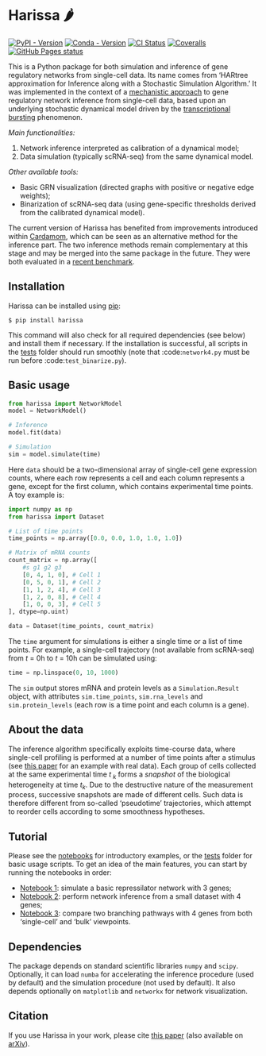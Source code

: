 # Harissa 🌶

[![PyPI - Version](https://img.shields.io/pypi/v/harissa)](https://pypi.org/project/harissa/)
[![Conda - Version](https://img.shields.io/conda/vn/conda-forge/harissa)](https://anaconda.org/conda-forge/harissa)
[![CI Status](https://img.shields.io/github/actions/workflow/status/harissa-framework/harissa/ci.yml?label=CI)](https://github.com/harissa-framework/harissa/actions/workflows/ci.yml)
[![Coveralls](https://img.shields.io/coverallsCoverage/github/ulysseherbach/harissa-sandbox)](https://coveralls.io/github/ulysseherbach/harissa-sandbox?branch=main)
[![GitHub Pages status](https://img.shields.io/github/actions/workflow/status/harissa-framework/harissa/github-pages.yml?label=documentation)](https://harissa-framework.github.io/harissa/)


This is a Python package for both simulation and inference of gene regulatory networks from single-cell data. Its name comes from ‘HARtree approximation for Inference along with a Stochastic Simulation Algorithm.’
It was implemented in the context of a [mechanistic approach](https://doi.org/10.1186/s12918-017-0487-0) to gene regulatory network inference from single-cell data, based upon an underlying stochastic dynamical model driven by the [transcriptional bursting](https://en.wikipedia.org/wiki/Transcriptional_bursting) phenomenon.

*Main functionalities:*

1. Network inference interpreted as calibration of a dynamical model;
2. Data simulation (typically scRNA-seq) from the same dynamical model.

*Other available tools:*

* Basic GRN visualization (directed graphs with positive or negative edge weights);
* Binarization of scRNA-seq data (using gene-specific thresholds derived from the calibrated dynamical model).

The current version of Harissa has benefited from improvements introduced within [Cardamom](https://github.com/eliasventre/cardamom), which can be seen as an alternative method for the inference part.
The two inference methods remain complementary at this stage and may be merged into the same package in the future.
They were both evaluated in a [recent benchmark](https://doi.org/10.1371/journal.pcbi.1010962).

## Installation

Harissa can be installed using [pip](https://packaging.python.org/en/latest/tutorials/installing-packages/):

```console
$ pip install harissa
```

This command will also check for all required dependencies (see below) and install them if necessary.
If the installation is successful, all scripts in the [tests](https://github.com/ulysseherbach/harissa/tree/main/tests) folder should run smoothly (note that :code:`network4.py` must be run before :code:`test_binarize.py`).

## Basic usage

```python
from harissa import NetworkModel
model = NetworkModel()

# Inference
model.fit(data)

# Simulation
sim = model.simulate(time)
```

Here `data` should be a two-dimensional array of single-cell gene expression counts, where each row represents a cell and each column represents a gene, except for the first column, which contains experimental time points.
A toy example is:

```python
import numpy as np
from harissa import Dataset

# List of time points
time_points = np.array([0.0, 0.0, 1.0, 1.0, 1.0])

# Matrix of mRNA counts
count_matrix = np.array([
    #s g1 g2 g3
    [0, 4, 1, 0], # Cell 1
    [0, 5, 0, 1], # Cell 2
    [1, 1, 2, 4], # Cell 3
    [1, 2, 0, 8], # Cell 4
    [1, 0, 0, 3], # Cell 5
], dtype=np.uint)

data = Dataset(time_points, count_matrix)
```

The `time` argument for simulations is either a single time or a list of time points.
For example, a single-cell trajectory (not available from scRNA-seq) from *t* = 0h to *t* = 10h can be simulated using:

```python
time = np.linspace(0, 10, 1000)
```

The `sim` output stores mRNA and protein levels as a `Simulation.Result` object, with attributes `sim.time_points`, `sim.rna_levels` and `sim.protein_levels` (each row is a time point and each column is a gene).

## About the data

The inference algorithm specifically exploits time-course data,
where single-cell profiling is performed at a number of time points after a stimulus (see [this paper](https://doi.org/10.1371/journal.pcbi.1010962) for an example with real data).
Each group of cells collected at the same experimental time *t*<sub> *k*</sub> forms a *snapshot* of the biological heterogeneity at time *t*<sub>*k*</sub>.
Due to the destructive nature of the measurement process, successive snapshots are made of different cells.
Such data is therefore different from so-called ‘pseudotime’ trajectories, which attempt to reorder cells according to some smoothness hypotheses.

## Tutorial

Please see the [notebooks](https://github.com/ulysseherbach/harissa/tree/main/notebooks) for introductory examples, or the [tests](https://github.com/ulysseherbach/harissa/tree/main/tests) folder for basic usage scripts.
To get an idea of the main features, you can start by running the notebooks in order:

* [Notebook 1](https://github.com/ulysseherbach/harissa/blob/main/notebooks/notebook1.ipynb): simulate a basic repressilator network with 3 genes;
* [Notebook 2](https://github.com/ulysseherbach/harissa/blob/main/notebooks/notebook2.ipynb): perform network inference from a small dataset with 4 genes;
* [Notebook 3](https://github.com/ulysseherbach/harissa/blob/main/notebooks/notebook3.ipynb): compare two branching pathways with 4 genes from both ‘single-cell’ and ‘bulk’ viewpoints.

## Dependencies

The package depends on standard scientific libraries `numpy` and `scipy`.
Optionally, it can load `numba` for accelerating the inference procedure (used by default) and the simulation procedure (not used by default).
It also depends optionally on `matplotlib` and `networkx` for network visualization.

## Citation

If you use Harissa in your work, please cite [this paper](https://doi.org/10.1007/978-3-031-42697-1_7) (also available on [arXiv](https://doi.org/10.48550/arXiv.2309.05112)).
